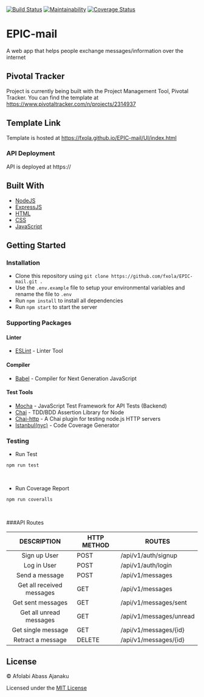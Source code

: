[![Build Status](https://travis-ci.org/fxola/EPIC-mail.svg?branch=develop)](https://travis-ci.org/fxola/EPIC-mail) [![Maintainability](https://api.codeclimate.com/v1/badges/4a65e80443dd980aab5f/maintainability)](https://codeclimate.com/github/fxola/EPIC-mail/maintainability) [![Coverage Status](https://coveralls.io/repos/github/fxola/EPIC-mail/badge.svg)](https://coveralls.io/github/fxola/EPIC-mail) 

# EPIC-mail
A web app that helps people exchange messages/information over the internet

## Pivotal Tracker
Project is currently being built with the Project Management Tool, Pivotal Tracker. You can find the template at https://www.pivotaltracker.com/n/projects/2314937

## Template Link
Template is hosted at https://fxola.github.io/EPIC-mail/UI/index.html


### API Deployment

API is deployed at https://


## Built With


<ul>
<li><a href="https://nodejs.org/">NodeJS</a></li>
<li><a href="https://expressjs.com/">ExpressJS</a></li>
<li><a href="https://developer.mozilla.org/kab/docs/Web/HTML">HTML</a></li>
<li><a href="https://developer.mozilla.org/en-US/docs/Web/CSS">CSS</a></li>
<li><a href="https://developer.mozilla.org/bm/docs/Web/JavaScript">JavaScript</a></li>
</ul>


## Getting Started

### Installation

* Clone this repository using `git clone https://github.com/fxola/EPIC-mail.git .`
* Use the `.env.example` file to setup your environmental variables and rename the file to `.env`
* Run `npm install` to install all dependencies
* Run `npm start` to start the server

### Supporting Packages

#### Linter

* [ESLint](https://eslint.org/) - Linter Tool

#### Compiler

* [Babel](https://eslint.org/) - Compiler for Next Generation JavaScript


#### Test Tools

* [Mocha](https://mochajs.org/) - JavaScript Test Framework for API Tests (Backend)
* [Chai](http://chaijs.com/) - TDD/BDD Assertion Library for Node
* [Chai-http](https://github.com/visionmedia/supertest) - A Chai plugin for testing node.js HTTP servers
* [Istanbul(nyc)](https://istanbul.js.org/) - Code Coverage Generator





### Testing
<ul><li>Run Test</li></ul>
<pre><code>npm run test</code></pre>
<br>
<ul><li>Run Coverage Report</li></ul>
<pre><code>npm run coveralls</code></pre>
<br>

###API Routes

|        DESCRIPTION        |  HTTP METHOD | ROUTES                   |
|:-------------------------:|--------------|--------------------------|
| Sign up User              |  POST        |  /api/v1/auth/signup     |
| Log in User               |  POST        |  /api/v1/auth/login      |
| Send a message            | POST         | /api/v1/messages         |
| Get all received messages |  GET         |  /api/v1/messages        |
| Get sent messages         | GET          | /api/v1/messages/sent    |
| Get all unread messages   |  GET         |  /api/v1/messages/unread |
| Get single message        |  GET         |  /api/v1/messages/{id}   |
| Retract a message         |  DELETE      | /api/v1/messages/{id}    |

## License

&copy; Afolabi Abass Ajanaku

Licensed under the [MIT License](https://github.com/fxola/EPIC-mail/blob/develop/LICENSE)

